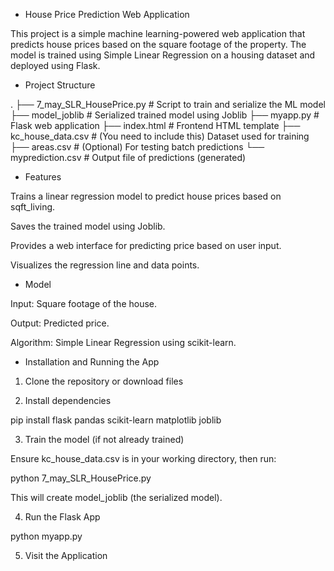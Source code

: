 * House Price Prediction Web Application

This project is a simple machine learning-powered web application that predicts house prices based on the square footage of the property. The model is trained using Simple Linear Regression on a housing dataset and deployed using Flask.

* Project Structure

.
├── 7_may_SLR_HousePrice.py     # Script to train and serialize the ML model
├── model_joblib                # Serialized trained model using Joblib
├── myapp.py                    # Flask web application
├── index.html                  # Frontend HTML template
├── kc_house_data.csv           # (You need to include this) Dataset used for training
├── areas.csv                   # (Optional) For testing batch predictions
└── myprediction.csv            # Output file of predictions (generated)

* Features

Trains a linear regression model to predict house prices based on sqft_living.

Saves the trained model using Joblib.

Provides a web interface for predicting price based on user input.

Visualizes the regression line and data points.

* Model

Input: Square footage of the house.

Output: Predicted price.

Algorithm: Simple Linear Regression using scikit-learn.

* Installation and Running the App

1. Clone the repository or download files

2. Install dependencies

pip install flask pandas scikit-learn matplotlib joblib

3. Train the model (if not already trained)

Ensure kc_house_data.csv is in your working directory, then run:

python 7_may_SLR_HousePrice.py

This will create model_joblib (the serialized model).

4. Run the Flask App

python myapp.py

5. Visit the Application
